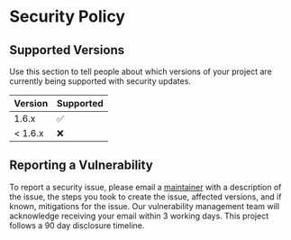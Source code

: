 # Security Policy

## Supported Versions

Use this section to tell people about which versions of your project are
currently being supported with security updates.

| Version | Supported          |
|---------| ------------------ |
| 1.6.x   | :white_check_mark: |
| < 1.6.x | :x:                |

## Reporting a Vulnerability

To report a security issue, please email a [maintainer](MAINTAINERS.md) with a description of the issue, the steps you took to create the issue, affected versions, and if known, mitigations for the issue. Our vulnerability management team will acknowledge receiving your email within 3 working days. This project follows a 90 day disclosure timeline.
